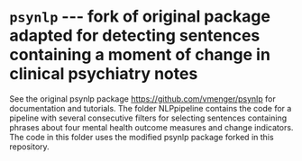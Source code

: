 
# `psynlp` --- fork of original package adapted for detecting sentences containing a moment of change in clinical psychiatry notes

See the original psynlp package https://github.com/vmenger/psynlp for documentation and tutorials. The folder NLPpipeline contains the code for a pipeline with several consecutive filters for selecting sentences containing phrases about four mental health outcome measures and change indicators. The code in this folder uses the modified psynlp package forked in this repository.
